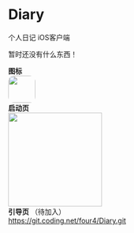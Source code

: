 # Diary
个人日记 iOS客户端

暂时还没有什么东西！

**图标**
<br>
<img src="https://coding.net/u/four4/p/Diary/git/raw/master/Diary/Assets.xcassets/AppIcon.appiconset/Icon-Small%25403x.png" width="55px" style="border-radius: 12px;" />
<br>
**启动页**
<br>
<img src="https://coding.net/u/four4/p/Diary/git/raw/master/Diary/Assets.xcassets/LaunchImage.launchimage/memory2%2540Retina%25204.png" width="190px" />
<br>
**引导页** （待加入）
<br>
https://git.coding.net/four4/Diary.git
